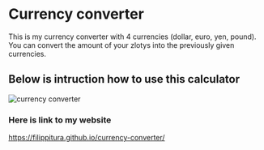 # Currency converter

This is my currency converter with 4 currencies (dollar, euro, yen, pound).  You can convert the amount of your zlotys into the previously given currencies.

## Below is intruction how to use this calculator

![currency converter](https://user-images.githubusercontent.com/121297303/209787209-c5e48e69-c55c-4349-9564-90607218021d.gif)

### Here is link to my website

https://filippitura.github.io/currency-converter/
